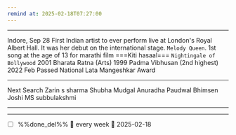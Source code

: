 ```yaml
---
remind at: 2025-02-18T07:27:00
---
```

---
Indore, Sep 28
First Indian artist to ever perform live at London's Royal Albert Hall. It was her debut on the international stage.
`Melody Queen`. 
1st song at the age of 13 for marathi film ===Kiti hasaal===
`Nightingale of Bollywood` 
2001 Bharata Ratna (Arts)
1999 Padma Vibhusan (2nd highest)
2022 Feb Passed 
National Lata Mangeshkar Award

---
Next Search
Zarin s sharma
Shubha Mudgal
Anuradha Paudwal
Bhimsen Joshi
MS subbulakshmi

---
---
- [ ] %%done_del%% 🔁 every week 📅 2025-02-18